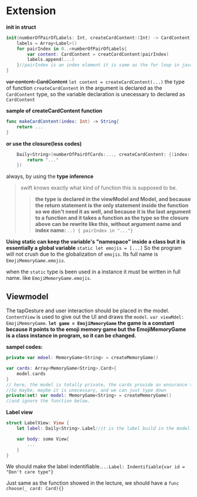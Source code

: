 # Extension
**init in struct**
```swift
init(numberOfPairOfLabels: Int, createCardContent:(Int) -> CardContent){
    labels = Array<Label>()
    for pairIndex in 0..<numberOfPairOfLabels{
        var content: CardContent = creatCardContent(pairIndex)
        labels.append(...)
    }//pairIndex is an index element it is same as the for loop in java.
}
```
~~var content: CardContent~~ `let content = createCardContent(...)` the type of function `createCardContent` in the argument is declared as the `CardContent` type, so the variable declaration is unecessary to declared as `CardContent`

**sample of createCardContent function**
```swift
func makeCardContent(index: Int) -> String{
    return ...
}
```
**or use the closure(less codes)**
```swift
    Daily<String>(numberOfPairOfCards:..., createCardContent: {(index: Int) -> String in
        return "..."
    })
```
always, by using the **type inference**
> swift knows exactly what kind of function this is supposed to be.
>>**the type is declared in the viewModel and Model, and because the return statement is the only statement inside the function so we don't need it as well, and because it is the last argument to a function and it takes a function as the type so the closure above can be rewrite like this, without argument name and index name:**
`..) { pairIndex in "..."}` 

**Using static can keep the variable's "namespace" inside a class but it is essentially a global variable**
`static let emojis = [...]`
So the program will not crush due to the globalization of `emojis`. Its full name is `EmojiMemoryGame.emojis`.

when the `static` type is been used in a instance it must be wirtten in full name. like `EmojiMemoryGame.emojis`.

## Viewmodel
The tapGesture and user interaction should be placed in the model.
`ContentView` is used to give out the UI and draws the `model`. `var viewMdel: EmojiMemoryGame`.
**`let game = EmojiMemoryGame` the game is a constant because it points to the emoji memory game but the EmojiMemoryGame is a class instance in program, so it can be changed.**

**sampel codes:**
```swift
private var mdoel: MemoryGame<String> = createMemoryGame()

var cards: Array<MemoryGame<String>.Card>{
    model.cards
}
// here, the model is totally private, the cards provide an ensurance that programmer do not need to use viewModel.model.cards, which exposing our model.
//So maybe, maybe it is unecessary, and we can just type down
private(set) var model: MemoryGame<String> = createMemoryGame()
//and ignore the function below.
```

**Label view**
```swift
struct LabelView: View {
    let label: Daily<String>.Label//it is the label build in the model.

    var body: some View{
        ...
    }
}
```

We should make the label indentifiable.`...Label: Indentifiable{var id = "Don't care type"}`

Just same as the function showed in the lecture, we should have a `func choose(_ card: Card){}`